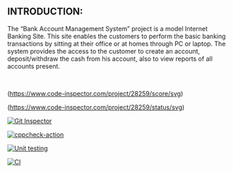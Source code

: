 ## INTRODUCTION:
The “Bank Account Management System” project is a model Internet Banking Site. This site enables the customers to perform the basic banking transactions by sitting at their office or at homes through PC or laptop. The system provides the access to the customer to create an account, deposit/withdraw the cash from his account, also to view reports of all accounts present.

<br>

(https://www.code-inspector.com/project/28259/score/svg)

(https://www.code-inspector.com/project/28259/status/svg)

[![Git Inspector](https://github.com/UmaSurapally/Stepin_BankManagementSystem/actions/workflows/git_inspector.yml/badge.svg)](https://github.com/UmaSurapally/Stepin_BankManagementSystem/actions/workflows/git_inspector.yml)

[![cppcheck-action](https://github.com/UmaSurapally/Stepin_BankManagementSystem/actions/workflows/cppcheck.yml/badge.svg)](https://github.com/UmaSurapally/Stepin_BankManagementSystem/actions/workflows/cppcheck.yml)


[![Unit testing](https://github.com/UmaSurapally/Stepin_BankManagementSystem/actions/workflows/unittest.yml/badge.svg)](https://github.com/UmaSurapally/Stepin_BankManagementSystem/actions/workflows/unittest.yml)

[![CI](https://github.com/UmaSurapally/Stepin_BankManagementSystem/actions/workflows/main.yml/badge.svg)](https://github.com/UmaSurapally/Stepin_BankManagementSystem/actions/workflows/main.yml)

